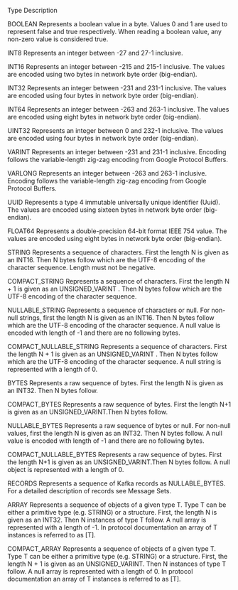 Type	Description

BOOLEAN	Represents a boolean value in a byte. Values 0 and 1 are used to represent false and true respectively. When reading a boolean value, any non-zero value is considered true.

INT8	Represents an integer between -27 and 27-1 inclusive.

INT16	Represents an integer between -215 and 215-1 inclusive. The values are encoded using two bytes in network byte order (big-endian).

INT32	Represents an integer between -231 and 231-1 inclusive. The values are encoded using four bytes in network byte order (big-endian).

INT64	Represents an integer between -263 and 263-1 inclusive. The values are encoded using eight bytes in network byte order (big-endian).

UINT32	Represents an integer between 0 and 232-1 inclusive. The values are encoded using four bytes in network byte order (big-endian).

VARINT	Represents an integer between -231 and 231-1 inclusive. Encoding follows the variable-length zig-zag encoding from Google Protocol Buffers.

VARLONG	Represents an integer between -263 and 263-1 inclusive. Encoding follows the variable-length zig-zag encoding from Google Protocol Buffers.

UUID	Represents a type 4 immutable universally unique identifier (Uuid). The values are encoded using sixteen bytes in network byte order (big-endian).

FLOAT64	Represents a double-precision 64-bit format IEEE 754 value. The values are encoded using eight bytes in network byte order (big-endian).

STRING	Represents a sequence of characters. First the length N is given as an INT16. Then N bytes follow which are the UTF-8 encoding of the character sequence. Length must not be negative.

COMPACT_STRING	Represents a sequence of characters. First the length N + 1 is given as an UNSIGNED_VARINT . Then N bytes follow which are the UTF-8 encoding of the character sequence.

NULLABLE_STRING	Represents a sequence of characters or null. For non-null strings, first the length N is given as an INT16. Then N bytes follow which are the UTF-8 encoding of the character sequence. A null value is encoded with length of -1 and there are no following bytes.

COMPACT_NULLABLE_STRING	Represents a sequence of characters. First the length N + 1 is given as an UNSIGNED_VARINT . Then N bytes follow which are the UTF-8 encoding of the character sequence. A null string is represented with a length of 0.

BYTES	Represents a raw sequence of bytes. First the length N is given as an INT32. Then N bytes follow.

COMPACT_BYTES	Represents a raw sequence of bytes. First the length N+1 is given as an UNSIGNED_VARINT.Then N bytes follow.

NULLABLE_BYTES	Represents a raw sequence of bytes or null. For non-null values, first the length N is given as an INT32. Then N bytes follow. A null value is encoded with length of -1 and there are no following bytes.


COMPACT_NULLABLE_BYTES	Represents a raw sequence of bytes. First the length N+1 is given as an UNSIGNED_VARINT.Then N bytes follow. A null object is represented with a length of 0.

RECORDS	Represents a sequence of Kafka records as NULLABLE_BYTES. For a detailed description of records see Message Sets.

ARRAY	Represents a sequence of objects of a given type T. Type T can be either a primitive type (e.g. STRING) or a structure. First, the length N is given as an INT32. Then N instances of type T follow. A null array is represented with a length of -1. In protocol documentation an array of T instances is referred to as [T].

COMPACT_ARRAY	Represents a sequence of objects of a given type T. Type T can be either a primitive type (e.g. STRING) or a structure. First, the length N + 1 is given as an UNSIGNED_VARINT. Then N instances of type T follow. A null array is represented with a length of 0. In protocol documentation an array of T instances is referred to as [T].
